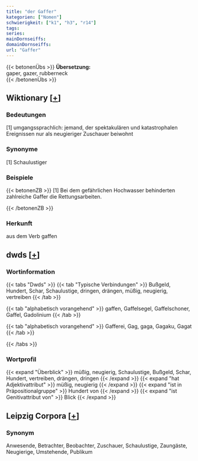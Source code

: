 ```yaml
---
title: "der Gaffer"
kategorien: ["Nomen"]
schwierigkeit: ["k1", "h3", "r14"]
tags:
series:
mainDornseiffs:
domainDornseiffs:
url: "Gaffer"
---
```


{{< betonenÜbs >}}
**Übersetzung:**  
gaper, gazer, rubberneck  
{{< /betonenÜbs >}}

## Wiktionary [[+](https://de.wiktionary.org/wiki/Gaffer)]

### Bedeutungen
[1] umgangssprachlich: jemand, der spektakulären und katastrophalen Ereignissen nur als neugieriger Zuschauer beiwohnt  

### Synonyme
[1] Schaulustiger  

### Beispiele
{{< betonenZB >}}
[1] Bei dem gefährlichen Hochwasser behinderten zahlreiche Gaffer die Rettungsarbeiten.  

{{< /betonenZB >}}
### Herkunft
aus dem Verb gaffen  



## dwds [[+](https://www.dwds.de/wb/Gaffer)]

### Wortinformation
{{< tabs "Dwds" >}}
{{< tab "Typische Verbindungen" >}}
Bußgeld, Hundert, Schar, Schaulustige, dringen, drängen, müßig, neugierig, vertreiben
{{< /tab >}}

{{< tab "alphabetisch vorangehend" >}}
gaffen, Gaffelsegel, Gaffelschoner, Gaffel, Gadolinium
{{< /tab >}}

{{< tab "alphabetisch vorangehend" >}}
Gafferei, Gag, gaga, Gagaku, Gagat
{{< /tab >}}

{{< /tabs >}}

### Wortprofil
{{< expand "Überblick" >}} müßig, neugierig, Schaulustige, Bußgeld, Schar, Hundert, vertreiben, drängen, dringen {{< /expand >}}
{{< expand "hat Adjektivattribut" >}} müßig, neugierig {{< /expand >}}
{{< expand "ist in Präpositionalgruppe" >}} Hundert von {{< /expand >}}
{{< expand "ist Genitivattribut von" >}} Blick {{< /expand >}}

## Leipzig Corpora [[+](https://corpora.uni-leipzig.de/en/res?word=Gaffer&corpusId=deu_newscrawl-public_2018)]


### Synonym
Anwesende, Betrachter, Beobachter, Zuschauer, Schaulustige, Zaungäste, Neugierige, Umstehende, Publikum

